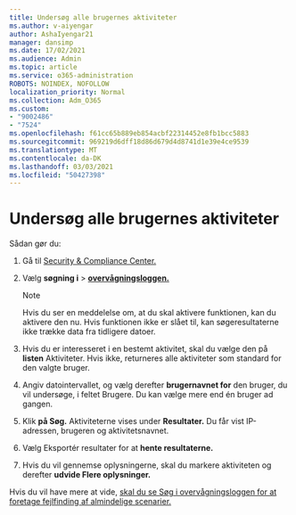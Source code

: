 ```yaml
---
title: Undersøg alle brugernes aktiviteter
ms.author: v-aiyengar
author: AshaIyengar21
manager: dansimp
ms.date: 17/02/2021
ms.audience: Admin
ms.topic: article
ms.service: o365-administration
ROBOTS: NOINDEX, NOFOLLOW
localization_priority: Normal
ms.collection: Adm_O365
ms.custom:
- "9002486"
- "7524"
ms.openlocfilehash: f61cc65b889eb854acbf22314452e8fb1bcc5883
ms.sourcegitcommit: 969219d6dff18d86d679d4d8741d1e39e4ce9539
ms.translationtype: MT
ms.contentlocale: da-DK
ms.lasthandoff: 03/03/2021
ms.locfileid: "50427398"
---
```

# <a name="investigate-all-the-users-activities"></a>Undersøg alle brugernes aktiviteter

Sådan gør du:

1. Gå til [Security & Compliance Center.](https://go.microsoft.com/fwlink/p/?linkid=2077143)
1. Vælg **søgning i**  >  **[overvågningsloggen.](https://go.microsoft.com/fwlink/?linkid=2103759)**
    > [!NOTE]
    > Hvis du ser en meddelelse om, at du skal aktivere funktionen, kan du aktivere den nu. Hvis funktionen ikke er slået til, kan søgeresultaterne ikke trække data fra tidligere datoer.

1. Hvis du er interesseret i en bestemt aktivitet, skal du vælge den på **listen** Aktiviteter. Hvis ikke, returneres alle aktiviteter som standard for den valgte bruger.
1. Angiv datointervallet, og vælg derefter **brugernavnet for** den bruger, du vil undersøge, i feltet Brugere. Du kan vælge mere end én bruger ad gangen.
1. Klik **på Søg.** Aktiviteterne vises under **Resultater.** Du får vist IP-adressen, brugeren og aktivitetsnavnet.
1. Vælg Eksportér resultater for at **hente resultaterne.**
1. Hvis du vil gennemse oplysningerne, skal du markere aktiviteten og derefter **udvide Flere oplysninger.**

Hvis du vil have mere at vide, [skal du se Søg i overvågningsloggen for at foretage fejlfinding af almindelige scenarier.](https://go.microsoft.com/fwlink/?linkid=2103944)